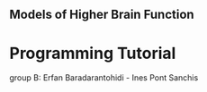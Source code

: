 ## Models of Higher Brain Function
# Programming Tutorial
group B: 
Erfan Baradarantohidi - Ines Pont Sanchis
